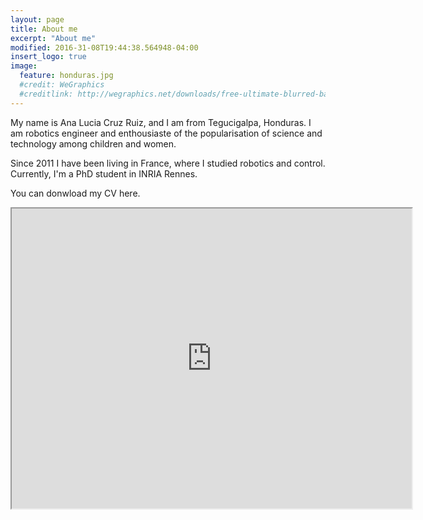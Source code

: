 ```yaml
---
layout: page
title: About me
excerpt: "About me"
modified: 2016-31-08T19:44:38.564948-04:00
insert_logo: true
image:
  feature: honduras.jpg
  #credit: WeGraphics
  #creditlink: http://wegraphics.net/downloads/free-ultimate-blurred-background-pack/
---
```


My name is Ana Lucia Cruz Ruiz, and I am  from Tegucigalpa, Honduras.  I am robotics engineer and enthousiaste of the popularisation of science and technology among children and women.

Since 2011 I have been living in France, where I studied robotics and control. Currently, I'm a PhD student in INRIA Rennes.

You can donwload my CV here.

<iframe src="https://www.google.com/maps/d/u/0/embed?mid=17PEVTE55f01ViOoxnm46z_7eCP4" width="640" height="480"></iframe>




